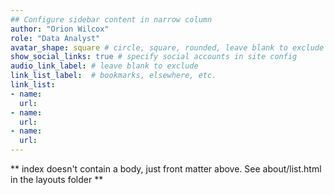 ```yaml
---
## Configure sidebar content in narrow column
author: "Orion Wilcox"
role: "Data Analyst"
avatar_shape: square # circle, square, rounded, leave blank to exclude
show_social_links: true # specify social accounts in site config
audio_link_label: # leave blank to exclude
link_list_label:  # bookmarks, elsewhere, etc.
link_list:
- name: 
  url: 
- name:
  url: 
- name: 
  url: 
---
```


** index doesn't contain a body, just front matter above.
See about/list.html in the layouts folder **
